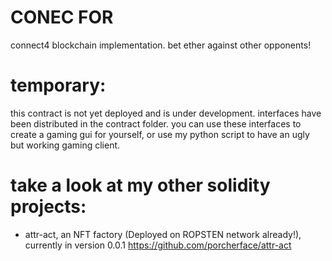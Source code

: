 # CONEC FOR

connect4 blockchain implementation. bet ether against other opponents!

# temporary:

this contract is not yet deployed and is under development. interfaces have been distributed in the contract folder.
you can use these interfaces to create a gaming gui for yourself, or use my python script to have an ugly but working gaming client.

# take a look at my other solidity projects:

 - attr-act, an NFT factory (Deployed on ROPSTEN network already!), currently in version 0.0.1
 https://github.com/porcherface/attr-act
